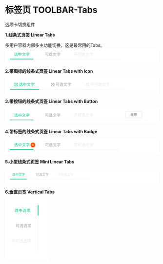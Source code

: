 # 标签页 TOOLBAR-Tabs
选项卡切换组件

**1.线条式页签 Linear Tabs**

多用户容器内部多主功能切换，这是最常用的Tabs。
![4-1](../images/web_guide/4-1.png)



**2.带图标的线条式页签 Linear Tabs with Icon**

![4-2](../images/web_guide/4-2.png)


**3.带按钮的线条式页签 Linear Tabs with Button**

![4-3](../images/web_guide/4-3.png)


**4.带标签的线条式页签 Linear Tabs with Badge**

![4-4](../images/web_guide/4-4.png)

**5.小型线条式页签 Mini Linear Tabs**

![4-5](../images/web_guide/4-5.png)

**6.垂直页签 Vertical Tabs**

![4-6](../images/web_guide/4-6.png)


